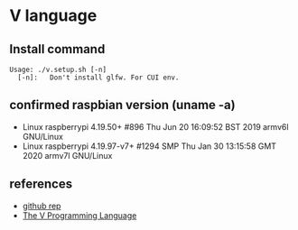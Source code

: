 # V language

## Install command
```bash:
Usage: ./v.setup.sh [-n] 
  [-n]:   Don't install glfw. For CUI env.
```

## confirmed raspbian version (uname -a)
- Linux raspberrypi 4.19.50+ #896 Thu Jun 20 16:09:52 BST 2019 armv6l GNU/Linux
- Linux raspberrypi 4.19.97-v7+ #1294 SMP Thu Jan 30 13:15:58 GMT 2020 armv7l GNU/Linux

## references
- [github rep](https://github.com/vlang/v)
- [The V Programming Language](https://vlang.io/)
